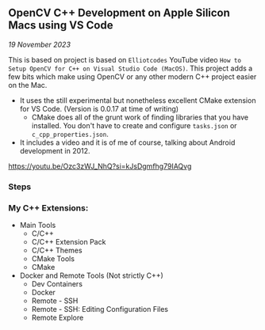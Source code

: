 ## OpenCV C++ Development on Apple Silicon Macs using VS Code ##
*19 November 2023*

This is based on project is based on `Elliotcodes` YouTube video `How to Setup OpenCV for C++ on Visual Studio Code (MacOS)`. This project adds a few bits which make using OpenCV or any other modern C++ project easier on the Mac.

* It uses the still experimental but nonetheless excellent CMake extension for VS Code. (Version is 0.0.17 at time of writing)
    * CMake does all of the grunt work of finding libraries that you have installed. You don't have to create and configure `tasks.json` or `c_cpp_properties.json`.
* It includes a video and it is of me of course, talking about Android development in 2012.

https://youtu.be/Ozc3zWJ_NhQ?si=kJsDgmfhg79IAQvg

### Steps ###

### My C++ Extensions: ###

* Main Tools
    * C/C++
    * C/C++ Extension Pack
    * C/C++ Themes
    * CMake Tools
    * CMake
* Docker and Remote Tools (Not strictly C++)
    * Dev Containers
    * Docker
    * Remote - SSH
    * Remote - SSH: Editing Configuration Files
    * Remote Explore
